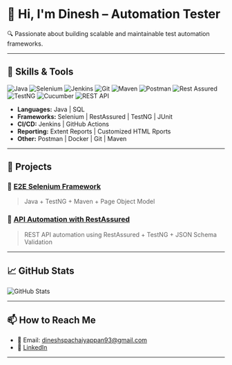 # 👋 Hi, I'm Dinesh – Automation Tester

🔍 Passionate about building scalable and maintainable test automation frameworks.

---

## 🧪 Skills & Tools
![Java](https://img.shields.io/badge/Java-ED8B00?style=for-the-badge&logo=java&logoColor=white)
![Selenium](https://img.shields.io/badge/Selenium-43B02A?style=for-the-badge&logo=selenium&logoColor=white)
![Jenkins](https://img.shields.io/badge/Jenkins-D24939?style=for-the-badge&logo=jenkins&logoColor=white)
![Git](https://img.shields.io/badge/Git-F05032?style=for-the-badge&logo=git&logoColor=white)
![Maven](https://img.shields.io/badge/Maven-C71A36?style=for-the-badge&logo=apache-maven&logoColor=white)
![Postman](https://img.shields.io/badge/Postman-FF6C37?style=for-the-badge&logo=postman&logoColor=white)
![Rest Assured](https://img.shields.io/badge/RestAssured-16A085?style=for-the-badge&logo=java&logoColor=white)
![TestNG](https://img.shields.io/badge/TestNG-FCC624?style=for-the-badge&logo=testng&logoColor=black)
![Cucumber](https://img.shields.io/badge/Cucumber-23D96C?style=for-the-badge&logo=cucumber&logoColor=white)
![REST API](https://img.shields.io/badge/REST%20API-005571?style=for-the-badge&logo=api&logoColor=white)

- **Languages:** Java | SQL
- **Frameworks:** Selenium | RestAssured | TestNG | JUnit
- **CI/CD:** Jenkins | GitHub Actions
- **Reporting:** Extent Reports | Customized HTML Rports
- **Other:** Postman | Docker | Git | Maven

---

## 💼 Projects

### 🔹 [E2E Selenium Framework](https://github.com/dineshGitHub93/SeleniumPOM.git)
> Java + TestNG + Maven + Page Object Model

### 🔹 [API Automation with RestAssured](https://github.com/dineshGitHub93/RestAPIAutomationFramework.git)
> REST API automation using RestAssured + TestNG + JSON Schema Validation
---

## 📈 GitHub Stats

![GitHub Stats](https://github-readme-stats.vercel.app/api?username=yourusername&show_icons=true&theme=github_dark)

---

## 📫 How to Reach Me

- 📧 Email: dineshspachaiyappan93@gmail.com
- 💼 [LinkedIn](www.linkedin.com/in/dinesh-pachaiyappan-9206401ab)

---
